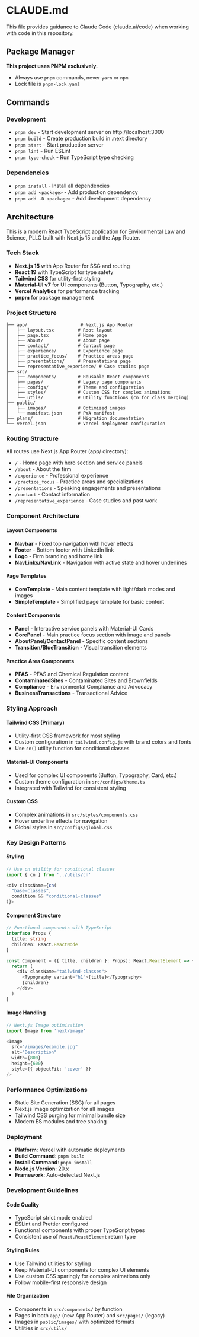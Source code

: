# CLAUDE.md

This file provides guidance to Claude Code (claude.ai/code) when working with code in this repository.

## Package Manager

**This project uses PNPM exclusively.**

- Always use `pnpm` commands, never `yarn` or `npm`
- Lock file is `pnpm-lock.yaml`

## Commands

### Development

- `pnpm dev` - Start development server on http://localhost:3000
- `pnpm build` - Create production build in .next directory
- `pnpm start` - Start production server
- `pnpm lint` - Run ESLint
- `pnpm type-check` - Run TypeScript type checking

### Dependencies

- `pnpm install` - Install all dependencies
- `pnpm add <package>` - Add production dependency
- `pnpm add -D <package>` - Add development dependency

## Architecture

This is a modern React TypeScript application for Environmental Law and Science, PLLC built with Next.js 15 and the App Router.

### Tech Stack

- **Next.js 15** with App Router for SSG and routing
- **React 19** with TypeScript for type safety
- **Tailwind CSS** for utility-first styling
- **Material-UI v7** for UI components (Button, Typography, etc.)
- **Vercel Analytics** for performance tracking
- **pnpm** for package management

### Project Structure

```
├── app/                    # Next.js App Router
│   ├── layout.tsx         # Root layout
│   ├── page.tsx           # Home page
│   ├── about/             # About page
│   ├── contact/           # Contact page
│   ├── experience/        # Experience page
│   ├── practice_focus/    # Practice areas page
│   ├── presentations/     # Presentations page
│   └── representative_experience/ # Case studies page
├── src/
│   ├── components/        # Reusable React components
│   ├── pages/             # Legacy page components
│   ├── configs/           # Theme and configuration
│   ├── styles/            # Custom CSS for complex animations
│   └── utils/             # Utility functions (cn for class merging)
├── public/
│   ├── images/            # Optimized images
│   └── manifest.json      # PWA manifest
├── plans/                 # Migration documentation
└── vercel.json            # Vercel deployment configuration
```

### Routing Structure

All routes use Next.js App Router (app/ directory):

- `/` - Home page with hero section and service panels
- `/about` - About the firm
- `/experience` - Professional experience
- `/practice_focus` - Practice areas and specializations
- `/presentations` - Speaking engagements and presentations
- `/contact` - Contact information
- `/representative_experience` - Case studies and past work

### Component Architecture

#### Layout Components

- **Navbar** - Fixed top navigation with hover effects
- **Footer** - Bottom footer with LinkedIn link
- **Logo** - Firm branding and home link
- **NavLinks/NavLink** - Navigation with active state and hover underlines

#### Page Templates

- **CoreTemplate** - Main content template with light/dark modes and images
- **SimpleTemplate** - Simplified page template for basic content

#### Content Components

- **Panel** - Interactive service panels with Material-UI Cards
- **CorePanel** - Main practice focus section with image and panels
- **AboutPanel/ContactPanel** - Specific content sections
- **Transition/BlueTransition** - Visual transition elements

#### Practice Area Components

- **PFAS** - PFAS and Chemical Regulation content
- **ContaminatedSites** - Contaminated Sites and Brownfields
- **Compliance** - Environmental Compliance and Advocacy
- **BusinessTransactions** - Transactional Advice

### Styling Approach

#### Tailwind CSS (Primary)

- Utility-first CSS framework for most styling
- Custom configuration in `tailwind.config.js` with brand colors and fonts
- Use `cn()` utility function for conditional classes

#### Material-UI Components

- Used for complex UI components (Button, Typography, Card, etc.)
- Custom theme configuration in `src/configs/theme.ts`
- Integrated with Tailwind for consistent styling

#### Custom CSS

- Complex animations in `src/styles/components.css`
- Hover underline effects for navigation
- Global styles in `src/configs/global.css`

### Key Design Patterns

#### Styling

```typescript
// Use cn utility for conditional classes
import { cn } from '../utils/cn'

<div className={cn(
  "base-classes",
  condition && "conditional-classes"
)}>
```

#### Component Structure

```typescript
// Functional components with TypeScript
interface Props {
  title: string
  children: React.ReactNode
}

const Component = ({ title, children }: Props): React.ReactElement => {
  return (
    <div className="tailwind-classes">
      <Typography variant="h1">{title}</Typography>
      {children}
    </div>
  )
}
```

#### Image Handling

```typescript
// Next.js Image optimization
import Image from 'next/image'

<Image
  src="/images/example.jpg"
  alt="Description"
  width={800}
  height={600}
  style={{ objectFit: 'cover' }}
/>
```

### Performance Optimizations

- Static Site Generation (SSG) for all pages
- Next.js Image optimization for all images
- Tailwind CSS purging for minimal bundle size
- Modern ES modules and tree shaking

### Deployment

- **Platform**: Vercel with automatic deployments
- **Build Command**: `pnpm build`
- **Install Command**: `pnpm install`
- **Node.js Version**: 20.x
- **Framework**: Auto-detected Next.js

### Development Guidelines

#### Code Quality

- TypeScript strict mode enabled
- ESLint and Prettier configured
- Functional components with proper TypeScript types
- Consistent use of `React.ReactElement` return type

#### Styling Rules

- Use Tailwind utilities for styling
- Keep Material-UI components for complex UI elements
- Use custom CSS sparingly for complex animations only
- Follow mobile-first responsive design

#### File Organization

- Components in `src/components/` by function
- Pages in both `app/` (new App Router) and `src/pages/` (legacy)
- Images in `public/images/` with optimized formats
- Utilities in `src/utils/`
